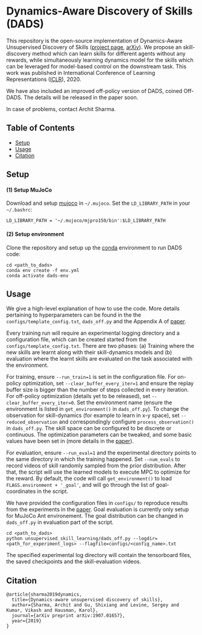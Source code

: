 # Dynamics-Aware Discovery of Skills (DADS)
This repository is the open-source implementation of Dynamics-Aware Unsupervised Discovery of Skills ([project page][website], [arXiv][paper]). We propose an skill-discovery method which can learn skills for different agents without any rewards, while simultaneously learning dynamics model for the skills which can be leveraged for model-based control on the downstream task. This work was published in International Conference of Learning Representations ([ICLR][iclr]), 2020.

We have also included an improved off-policy version of DADS, coined Off-DADS. The details will be released in the paper soon.

In case of problems, contact Archit Sharma.

## Table of Contents

* [Setup](#setup)
* [Usage](#usage)
* [Citation](#citation)

## Setup

#### (1) Setup MuJoCo
Download and setup [mujoco][mujoco] in `~/.mujoco`. Set the `LD_LIBRARY_PATH` in your `~/.bashrc`:
```
LD_LIBRARY_PATH = '~/.mujoco/mjpro150/bin':$LD_LIBRARY_PATH
```

#### (2) Setup environment
Clone the repository and setup up the [conda][conda] environment to run DADS code:
```
cd <path_to_dads>
conda env create -f env.yml
conda activate dads-env
```

## Usage
We give a high-level explanation of how to use the code. More details pertaining to hyperparameters can be found in the the `configs/template_config.txt`, `dads_off.py` and the Appendix A of [paper][paper].

Every training run will require an experimental logging directory and a configuration file, which can be created started from the `configs/template_config.txt`. There are two phases: (a) Training where the new skills are learnt along with their skill-dynamics models and (b) evaluation where the learnt skills are evaluated on the task associated with the environment.

For training, ensure `--run_train=1` is set in the configuration file. For on-policy optimization, set `--clear_buffer_every_iter=1` and ensure the replay buffer size is bigger than the number of steps collected in every iteration. For off-policy optimization (details yet to be released), set `--clear_buffer_every_iter=0`. Set the environment name (ensure the environment is listed in `get_environment()` in `dads_off.py`). To change the observation for skill-dynamics (for example to learn in x-y space), set `--reduced_observation` and correspondingly configure `process_observation()` in `dads_off.py`. The skill space can be configured to be discrete or continuous. The optimization parameters can be tweaked, and some basic values have been set in (more details in the [paper][paper]). 

For evaluation, ensure `--run_eval=1` and the experimental directory points to the same directory in which the training happened. Set `--num_evals` to record videos of skill randomly sampled from the prior distribution. After that, the script will use the learned models to execute MPC to optimize for the reward. By default, the code will call `get_environment()` to load `FLAGS.environment + '_goal'`, and will go through the list of goal-coordinates in the script.

We have provided the configuration files in `configs/` to reproduce results from the experiments in the [paper][paper]. Goal evaluation is currently only setup for MuJoCo Ant environement. The goal distribution can be changed in `dads_off.py` in evaluation part of the script.

```
cd <path_to_dads>
python unsupervised_skill_learning/dads_off.py --logdir=<path_for_experiment_logs> --flagfile=configs/<config_name>.txt
```

The specified experimental log directory will contain the tensorboard files, the saved checkpoints and the skill-evaluation videos.

## Citation
```
@article{sharma2019dynamics,
  title={Dynamics-aware unsupervised discovery of skills},
  author={Sharma, Archit and Gu, Shixiang and Levine, Sergey and Kumar, Vikash and Hausman, Karol},
  journal={arXiv preprint arXiv:1907.01657},
  year={2019}
}
```
[website]: https://sites.google.com/corp/view/dads-skill 
[paper]: https://arxiv.org/abs/1907.01657
[iclr]: https://openreview.net/forum?id=HJgLZR4KvH
[mujoco]: http://www.mujoco.org/
[conda]: https://docs.conda.io/en/latest/miniconda.html